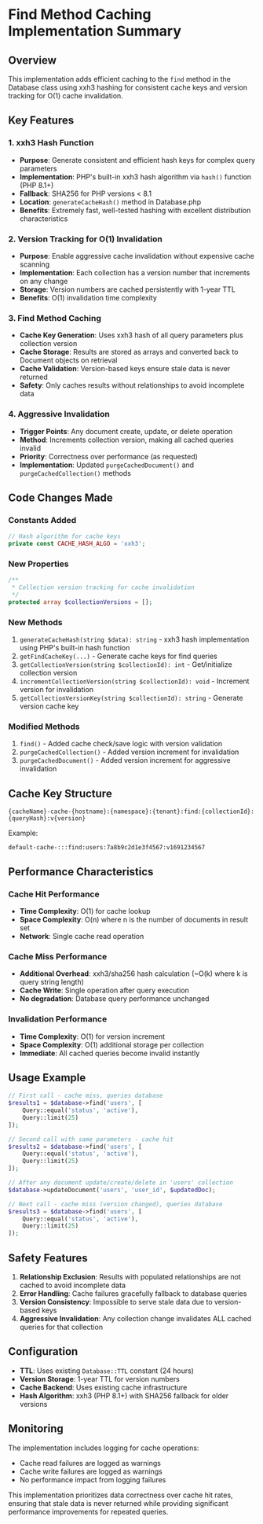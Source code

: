 # Find Method Caching Implementation Summary

## Overview
This implementation adds efficient caching to the `find` method in the Database class using xxh3 hashing for consistent cache keys and version tracking for O(1) cache invalidation.

## Key Features

### 1. xxh3 Hash Function
- **Purpose**: Generate consistent and efficient hash keys for complex query parameters
- **Implementation**: PHP's built-in xxh3 hash algorithm via `hash()` function (PHP 8.1+)
- **Fallback**: SHA256 for PHP versions < 8.1
- **Location**: `generateCacheHash()` method in Database.php
- **Benefits**: Extremely fast, well-tested hashing with excellent distribution characteristics

### 2. Version Tracking for O(1) Invalidation
- **Purpose**: Enable aggressive cache invalidation without expensive cache scanning
- **Implementation**: Each collection has a version number that increments on any change
- **Storage**: Version numbers are cached persistently with 1-year TTL
- **Benefits**: O(1) invalidation time complexity

### 3. Find Method Caching
- **Cache Key Generation**: Uses xxh3 hash of all query parameters plus collection version
- **Cache Storage**: Results are stored as arrays and converted back to Document objects on retrieval
- **Cache Validation**: Version-based keys ensure stale data is never returned
- **Safety**: Only caches results without relationships to avoid incomplete data

### 4. Aggressive Invalidation
- **Trigger Points**: Any document create, update, or delete operation
- **Method**: Increments collection version, making all cached queries invalid
- **Priority**: Correctness over performance (as requested)
- **Implementation**: Updated `purgeCachedDocument()` and `purgeCachedCollection()` methods

## Code Changes Made

### Constants Added
```php
// Hash algorithm for cache keys
private const CACHE_HASH_ALGO = 'xxh3';
```

### New Properties
```php
/**
 * Collection version tracking for cache invalidation
 */
protected array $collectionVersions = [];
```

### New Methods
1. `generateCacheHash(string $data): string` - xxh3 hash implementation using PHP's built-in hash function
2. `getFindCacheKey(...)` - Generate cache keys for find queries
3. `getCollectionVersion(string $collectionId): int` - Get/initialize collection version
4. `incrementCollectionVersion(string $collectionId): void` - Increment version for invalidation
5. `getCollectionVersionKey(string $collectionId): string` - Generate version cache key

### Modified Methods
1. `find()` - Added cache check/save logic with version validation
2. `purgeCachedCollection()` - Added version increment for invalidation
3. `purgeCachedDocument()` - Added version increment for aggressive invalidation

## Cache Key Structure
```
{cacheName}-cache-{hostname}:{namespace}:{tenant}:find:{collectionId}:{queryHash}:v{version}
```

Example:
```
default-cache-:::find:users:7a8b9c2d1e3f4567:v1691234567
```

## Performance Characteristics

### Cache Hit Performance
- **Time Complexity**: O(1) for cache lookup
- **Space Complexity**: O(n) where n is the number of documents in result set
- **Network**: Single cache read operation

### Cache Miss Performance
- **Additional Overhead**: xxh3/sha256 hash calculation (~O(k) where k is query string length)
- **Cache Write**: Single operation after query execution
- **No degradation**: Database query performance unchanged

### Invalidation Performance
- **Time Complexity**: O(1) for version increment
- **Space Complexity**: O(1) additional storage per collection
- **Immediate**: All cached queries become invalid instantly

## Usage Example

```php
// First call - cache miss, queries database
$results1 = $database->find('users', [
    Query::equal('status', 'active'),
    Query::limit(25)
]);

// Second call with same parameters - cache hit
$results2 = $database->find('users', [
    Query::equal('status', 'active'), 
    Query::limit(25)
]);

// After any document update/create/delete in 'users' collection
$database->updateDocument('users', 'user_id', $updatedDoc);

// Next call - cache miss (version changed), queries database
$results3 = $database->find('users', [
    Query::equal('status', 'active'),
    Query::limit(25)
]);
```

## Safety Features

1. **Relationship Exclusion**: Results with populated relationships are not cached to avoid incomplete data
2. **Error Handling**: Cache failures gracefully fallback to database queries
3. **Version Consistency**: Impossible to serve stale data due to version-based keys
4. **Aggressive Invalidation**: Any collection change invalidates ALL cached queries for that collection

## Configuration

- **TTL**: Uses existing `Database::TTL` constant (24 hours)
- **Version Storage**: 1-year TTL for version numbers
- **Cache Backend**: Uses existing cache infrastructure
- **Hash Algorithm**: xxh3 (PHP 8.1+) with SHA256 fallback for older versions

## Monitoring

The implementation includes logging for cache operations:
- Cache read failures are logged as warnings
- Cache write failures are logged as warnings
- No performance impact from logging failures

This implementation prioritizes data correctness over cache hit rates, ensuring that stale data is never returned while providing significant performance improvements for repeated queries.